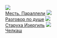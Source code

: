 ![](/books/prose_classic/Максим%20Горький/Месть.%20Параллели.jpg)  
[Месть. Параллели](/books/prose_classic/Максим%20Горький/Месть.%20Параллели)
![](/books/prose_classic/Максим%20Горький/Разговор%20по%20душе.jpg)  
[Разговор по душе](/books/prose_classic/Максим%20Горький/Разговор%20по%20душе)
![](/books/prose_classic/Максим%20Горький/Старуха%20Изергиль.jpg)  
[Старуха Изергиль](/books/prose_classic/Максим%20Горький/Старуха%20Изергиль)
![](/books/prose_classic/Максим%20Горький/Челкаш.jpg)  
[Челкаш](/books/prose_classic/Максим%20Горький/Челкаш)